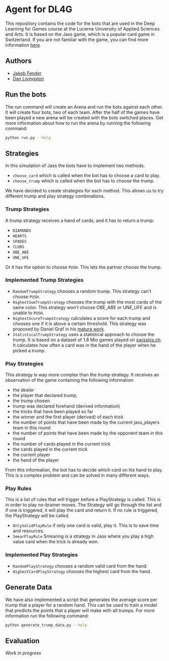 # Agent for DL4G

This repository contains the code for the bots that are used in the Deep Learning for Games course at the Lucerne
University of Applied Sciences and Arts. It is based on the Jass game, which is a popular card game in Switzerland.
If you are not familiar with the game, you can find more information
[here](https://www.swisslos.ch/en/jass/informations/jass-rules/principles-of-jass.html).

## Authors

- [Jakob Fender](https://github.com/JakobFenderHSLU)
- [Dan Livingston](https://github.com/danlivingston)

## Run the bots

The run command will create an Arena and run the bots against each other. It will create four bots, two of each team.
After the half of the games have been played a new arena will be created with the bots switched places. Get more
information about how to run the arena by running the following command:

```bash
python run.py --help
```

## Strategies

In this simulation of Jass the bots have to implement two methods.

- `choose_card` which is called when the bot has to choose a card to play.
- `choose_trump` which is called when the bot has to choose the trump.

We have decided to create strategies for each method. This allows us to try different trump and play strategy
combinations.

### Trump Strategies

A trump strategy receives a hand of cards, and it has to return a trump:

- `DIAMONDS`
- `HEARTS`
- `SPADES`
- `CLUBS`
- `OBE_ABE`
- `UNE_UFE`

Or it has the option to choose `PUSH`. This lets the partner choose the trump.

### Implemented Trump Strategies

- `RandomTrumpStrategy` chooses a random trump. This strategy can't choose `PUSH`.
- `HighestSumTrumpStrategy` chooses the trump with the most cards of the same color. This strategy won't choose
  OBE_ABE or UNE_UFE and is unable to `PUSH`.
- `HighestScoreTrumpStrategy` calculates a score for each trump and chooses one if it is above a certain threshold.
  This strategy was proposed by Daniel Graf in
  his [matura work](https://dgraf.ch/d/Kanti/Jassen_auf_Basis_der_Spieltheorie-Daniel_Graf.pdf).
- `StatisticalTrumpStrategy` uses a statistical approach to choose the trump. It is based on a dataset of 1.8 Mio games
  played on [swisslos.ch](https://www.swisslos.ch/en/jass/schieber/play.html). It calculates how often a card was in the
  hand of the player when he picked a trump.

### Play Strategies

This strategy is way more complex than the trump strategy. It receives an observation of the game containing the
following information:

- the dealer
- the player that declared trump,
- the trump chosen
- trump was declared forehand (derived information)
- the tricks that have been played so far
- the winner and the first player (derived) of each trick
- the number of points that have been made by the current jass_players team in this round
- the number of points that have been made by the opponent team in this round
- the number of cards played in the current trick
- the cards played in the current trick
- the current player
- the hand of the player

From this information, the bot has to decide which card on his hand to play. This is a complex problem and can be
solved in many different ways.

### Play Rules

This is a list of rules that will trigger before a PlayStrategy is called. This is in order to play no-brainer moves.
The Strategy will go through the list and if one is triggered, it will play the card and return it. If no rule is
triggered, the PlayStrategy will be called.

- `OnlyValidPlayRule` if only one card is valid, play it. This is to save time and resources.
- `SmearPlayRule` Smearing is a strategy in Jass where you play a high value card when the trick is already won.

### Implemented Play Strategies

- `RandomPlayStrategy` chooses a random valid card from the hand.
- `HighestCardPlayStrategy` chooses the highest card from the hand.

## Generate Data

We have also implemented a script that generates the average score per trump that a player for a random hand. This can
be used to train a model that predicts the points that a player will make with all trumps. For more information run the
following command:

```bash
python generate_trump_data.py --help
```

## Evaluation

*Work in progress*




